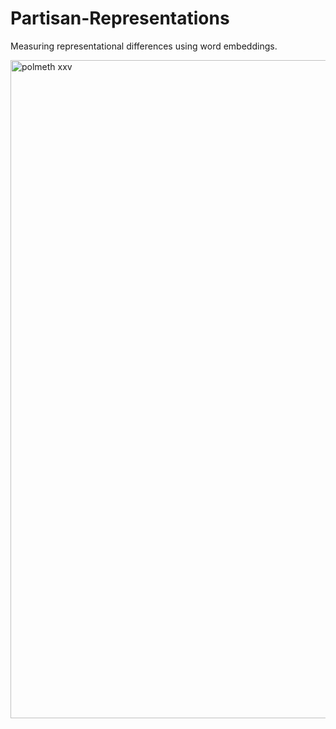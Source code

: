# Partisan-Representations
Measuring representational differences using word embeddings.

<img width="1053" alt="polmeth xxv" src="https://user-images.githubusercontent.com/6556873/42886697-39de9a98-8a72-11e8-9f79-f0ed6ef18e87.png">

